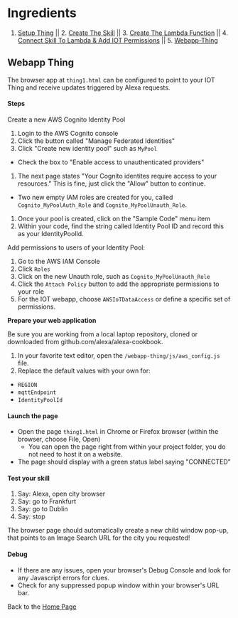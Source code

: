 # Ingredients

1. [Setup Thing](./step-1.md#title) || 2. [Create The Skill](./step-2.md#title) || 3. [Create The Lambda Function](./step-3.md#title) || 4. [Connect Skill To Lambda & Add IOT Permissions](./step-4.md#title) || 5. [Webapp-Thing](./step-5.md#title)

## Webapp Thing<a id="title"></a>

The browser app at `thing1.html` can be configured to point to your IOT Thing and receive updates triggered by Alexa requests.

#### Steps

Create a new AWS Cognito Identity Pool

1. Login to the AWS Cognito console
1. Click the button called "Manage Federated Identities"
1. Click "Create new identity pool" such as `MyPool`
  * Check the box to "Enable access to unauthenticated providers"
1. The next page states "Your Cognito identites require access to your resources."  This is fine, just click the "Allow" button to continue.
  * Two new empty IAM roles are created for you, called `Cognito_MyPoolAuth_Role` and `Cognito_MyPoolUnauth_Role`.
1. Once your pool is created, click on the "Sample Code" menu item
1. Within your code, find the string called Identity Pool ID and record this as your IdentityPoolId.

Add permissions to users of your Identity Pool:
1. Go to the AWS IAM Console
1. Click `Roles`
1. Click on the new Unauth role, such as `Cognito_MyPoolUnauth_Role`
1. Click the `Attach Policy` button to add the appropriate permissions to your role
1. For the IOT webapp, choose `AWSIoTDataAccess` or define a specific set of permissions.

**Prepare your web application**

Be sure you are working from a local laptop repository, cloned or downloaded from github.com/alexa/alexa-cookbook.

1. In your favorite text editor, open the ```/webapp-thing/js/aws_config.js``` file.
1. Replace the default values with your own for:
 * `REGION`
 * `mqttEndpoint`
 * `IdentityPoolId`

#### Launch the page

* Open the page ```thing1.html``` in Chrome or Firefox browser (within the browser, choose File, Open)
  * You can open the page right from within your project folder, you do not need to host it on a website.
* The page should display with a green status label saying "CONNECTED"

#### Test your skill
1. Say: Alexa, open city browser
1. Say: go to Frankfurt
1. Say: go to Dublin
1. Say: stop

The browser page should automatically create a new child window pop-up, that points to an Image Search URL for the city you requested!

#### Debug
* If there are any issues, open your browser's Debug Console and look for any Javascript errors for clues.
* Check for any suppressed popup window within your browser's URL bar.

Back to the [Home Page](./README.md#title)
